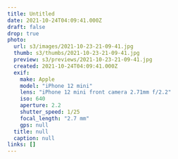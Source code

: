 ```yaml
---
title: Untitled
date: 2021-10-24T04:09:41.000Z
draft: false
drop: true
photo:
  url: s3/images/2021-10-23-21-09-41.jpg
  thumb: s3/thumbs/2021-10-23-21-09-41.jpg
  preview: s3/previews/2021-10-23-21-09-41.jpg
  created: 2021-10-24T04:09:41.000Z
  exif:
    make: Apple
    model: "iPhone 12 mini"
    lens: "iPhone 12 mini front camera 2.71mm f/2.2"
    iso: 640
    aperture: 2.2
    shutter_speed: 1/25
    focal_length: "2.7 mm"
    gps: null
  title: null
  caption: null
links: []
---
```

